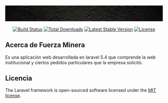 <p align="center"><img src="public/img/banner1.jpg"></p>

<p align="center">
<a href="https://travis-ci.org/laravel/framework"><img src="https://travis-ci.org/laravel/framework.svg" alt="Build Status"></a>
<a href="https://packagist.org/packages/laravel/framework"><img src="https://poser.pugx.org/laravel/framework/d/total.svg" alt="Total Downloads"></a>
<a href="https://packagist.org/packages/laravel/framework"><img src="https://poser.pugx.org/laravel/framework/v/stable.svg" alt="Latest Stable Version"></a>
<a href="https://packagist.org/packages/laravel/framework"><img src="https://poser.pugx.org/laravel/framework/license.svg" alt="License"></a>
</p>

## Acerca de Fuerza Minera

 Es una aplicación web desarrollada en laravel 5.4 que comprende la web institucional y ciertos pedidos particulares que la empresa solicitó.

## Licencia

The Laravel framework is open-sourced software licensed under the [MIT license](http://opensource.org/licenses/MIT).
